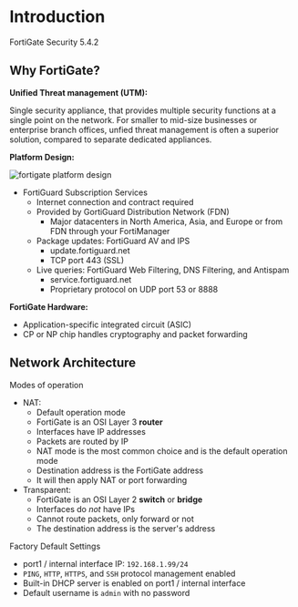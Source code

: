 # Introduction
FortiGate Security 5.4.2

## Why FortiGate?

**Unified Threat management (UTM):**

Single security appliance, that provides multiple security functions at a single point on the network.
For smaller to mid-size businesses or enterprise branch offices, unfied threat management is often a superior solution,
compared to separate dedicated appliances.

**Platform Design:**

![fortigate platform design](https://user-images.githubusercontent.com/31813625/38750152-0c91ae36-3f22-11e8-8e89-ce8a733318a5.png)

* FortiGuard Subscription Services
  * Internet connection and contract required
  * Provided by GortiGuard Distribution Network (FDN)
    * Major datacenters in North America, Asia, and Europe or from FDN through your FortiManager
  * Package updates: FortiGuard AV and IPS
    * update.fortiguard.net
    * TCP port 443 (SSL)
  * Live queries: FortiGuard Web Filtering, DNS Filtering, and Antispam
    * service.fortiguard.net
    * Proprietary protocol on UDP port 53 or 8888    

**FortiGate Hardware:**
* Application-specific integrated circuit (ASIC)
* CP or NP chip handles cryptography and packet forwarding 

## Network Architecture
Modes of operation
* NAT:
  * Default operation mode
  * FortiGate is an OSI Layer 3 **router**
  * Interfaces have IP addresses
  * Packets are routed by IP
  * NAT mode is the most common choice and is the default operation mode
  * Destination address is the FortiGate address
  * It will then apply NAT or port forwarding 
* Transparent:
  * FortiGate is an OSI Layer 2 **switch** or **bridge**
  * Interfaces do *not* have IPs
  * Cannot route packets, only forward or not
  * The destination address is the server's address
  
Factory Default Settings
* port1 / internal interface IP: `192.168.1.99/24`
* `PING`, `HTTP`, `HTTPS`, and `SSH` protocol management enabled
* Built-in DHCP server is enabled on port1 / internal interface
* Default username is `admin` with no password